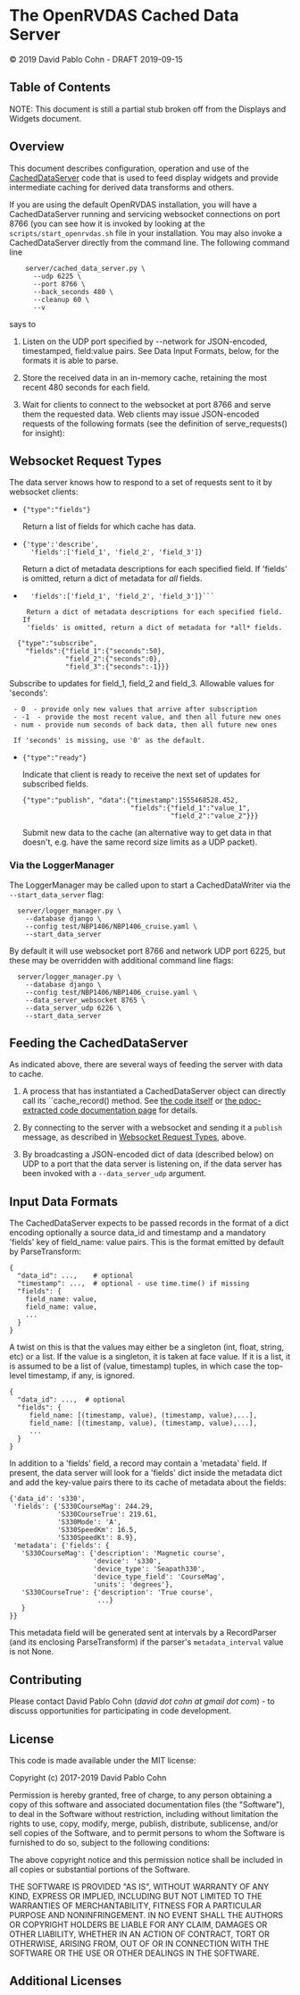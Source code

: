 # The OpenRVDAS Cached Data Server
© 2019 David Pablo Cohn - DRAFT 2019-09-15

## Table of Contents

NOTE: This document is still a partial stub broken off from the
Displays and Widgets document.

## Overview

This document describes configuration, operation and use of the
[CachedDataServer](../server/cached_data_server.md) code that is used
to feed display widgets and provide intermediate caching for derived
data transforms and others.

If you are using the default OpenRVDAS installation, you will have a
CachedDataServer running and servicing websocket connections on port
8766 (you can see how it is invoked by looking at the
``scripts/start_openrvdas.sh`` file in your installation. You may also
invoke a CachedDataServer directly from the command line. The
following command line

```
    server/cached_data_server.py \
      --udp 6225 \
      --port 8766 \
      --back_seconds 480 \
      --cleanup 60 \
      --v
```

says to

1. Listen on the UDP port specified by --network for JSON-encoded,
   timestamped, field:value pairs. See Data Input Formats, below, for
   the formats it is able to parse.

2. Store the received data in an in-memory cache, retaining the most
   recent 480 seconds for each field.

3. Wait for clients to connect to the websocket at port 8766 and serve
   them the requested data. Web clients may issue JSON-encoded
   requests of the following formats (see the definition of
   serve_requests() for insight):

## Websocket Request Types

The data server knows how to respond to a set of requests sent to it
by websocket clients:

* ```
  {"type":"fields"}
  ```

   Return a list of fields for which cache has data.

* ```
  {'type':'describe',
    'fields':['field_1', 'field_2', 'field_3']}
  ```

   Return a dict of metadata descriptions for each specified field. If
   'fields' is omitted, return a dict of metadata for *all* fields.

* ```{'type':'describe',
    'fields':['field_1', 'field_2', 'field_3']}```

   Return a dict of metadata descriptions for each specified field. If
   'fields' is omitted, return a dict of metadata for *all* fields.

```
  {"type":"subscribe",
    "fields":{"field_1":{"seconds":50},
              "field_2":{"seconds":0},
              "field_3":{"seconds":-1}}}
```

   Subscribe to updates for field\_1, field\_2 and field\_3. Allowable
   values for 'seconds':

     - 0  - provide only new values that arrive after subscription
     - -1  - provide the most recent value, and then all future new ones
     - num - provide num seconds of back data, then all future new ones

     If 'seconds' is missing, use '0' as the default.

-  ```
   {"type":"ready"}
   ```
   Indicate that client is ready to receive the next set of updates
   for subscribed fields.

   ```
   {"type":"publish", "data":{"timestamp":1555468528.452,
                              "fields":{"field_1":"value_1",
                                        "field_2":"value_2"}}}
   ```
   Submit new data to the cache (an alternative way to get data
   in that doesn't, e.g. have the same record size limits as a
   UDP packet).

### Via the LoggerManager

The LoggerManager may be called upon to start a CachedDataWriter
via the ``--start_data_server`` flag:
```
  server/logger_manager.py \
    --database django \
    --config test/NBP1406/NBP1406_cruise.yaml \
    --start_data_server
```
By default it will use websocket port 8766 and network UDP port 6225, but these
may be overridden with additional command line flags:
```
  server/logger_manager.py \
    --database django \
    --config test/NBP1406/NBP1406_cruise.yaml \
    --data_server_websocket 8765 \
    --data_server_udp 6226 \
    --start_data_server
```

## Feeding the CachedDataServer

As indicated above, there are several ways of feeding the server with
data to cache.

1. A process that has instantiated a CachedDataServer object can
   directly call its ``cache_record() method. See [the code
   itself](../server/cached_data_server.py) or [the pdoc-extracted
   code documentation
   page](https://htmlpreview.github.io/?https://raw.githubusercontent.com/davidpablocohn/openrvdas/master/docs/html/server/cached_data_server.html)
   for details.

2. By connecting to the server with a websocket and sending it a
   ``publish`` message, as described in [Websocket Request
   Types](websocket-request-types), above.

3. By broadcasting a JSON-encoded dict of data (described below) on
   UDP to a port that the data server is listening on, if the data
   server has been invoked with a ``--data_server_udp`` argument.

## Input Data Formats

The CachedDataServer expects to be passed records in the format of a
dict encoding optionally a source data\_id and timestamp and a
mandatory 'fields' key of field\_name: value pairs. This is the
format emitted by default by ParseTransform:

   ```
   {
     "data_id": ...,    # optional
     "timestamp": ...,  # optional - use time.time() if missing
     "fields": {
       field_name: value,
       field_name: value,
       ...
     }
   }
   ```

A twist on this is that the values may either be a singleton
(int, float, string, etc) or a list. If the value is a singleton,
it is taken at face value. If it is a list, it is assumed to be a
list of (value, timestamp) tuples, in which case the top-level
timestamp, if any, is ignored.

   ```
   {
     "data_id": ...,  # optional
     "fields": {
        field_name: [(timestamp, value), (timestamp, value),...],
        field_name: [(timestamp, value), (timestamp, value),...],
        ...
     }
   }
   ```

In addition to a 'fields' field, a record may contain a 'metadata'
field. If present, the data server will look for a 'fields' dict
inside the metadata dict and add the key-value pairs there to its
cache of metadata about the fields:

   ```
   {'data_id': 's330',
    'fields': {'S330CourseMag': 244.29,
               'S330CourseTrue': 219.61,
               'S330Mode': 'A',
               'S330SpeedKm': 16.5,
               'S330SpeedKt': 8.9},
    'metadata': {'fields': {
      'S330CourseMag': {'description': 'Magnetic course',
                        'device': 's330',
                        'device_type': 'Seapath330',
                        'device_type_field': 'CourseMag',
                        'units': 'degrees'},
      'S330CourseTrue': {'description': 'True course',
                         ...}
      }
   }}
   ```

This metadata field will be generated sent at intervals by a
RecordParser (and its enclosing ParseTransform) if the parser's
``metadata_interval`` value is not None.

## Contributing

Please contact David Pablo Cohn (*david dot cohn at gmail dot com*) - to discuss
opportunities for participating in code development.

## License

This code is made available under the MIT license:

Copyright (c) 2017-2019 David Pablo Cohn

Permission is hereby granted, free of charge, to any person obtaining a copy
of this software and associated documentation files (the "Software"), to deal
in the Software without restriction, including without limitation the rights
to use, copy, modify, merge, publish, distribute, sublicense, and/or sell
copies of the Software, and to permit persons to whom the Software is
furnished to do so, subject to the following conditions:

The above copyright notice and this permission notice shall be included in all
copies or substantial portions of the Software.

THE SOFTWARE IS PROVIDED "AS IS", WITHOUT WARRANTY OF ANY KIND, EXPRESS OR
IMPLIED, INCLUDING BUT NOT LIMITED TO THE WARRANTIES OF MERCHANTABILITY,
FITNESS FOR A PARTICULAR PURPOSE AND NONINFRINGEMENT. IN NO EVENT SHALL THE
AUTHORS OR COPYRIGHT HOLDERS BE LIABLE FOR ANY CLAIM, DAMAGES OR OTHER
LIABILITY, WHETHER IN AN ACTION OF CONTRACT, TORT OR OTHERWISE, ARISING FROM,
OUT OF OR IN CONNECTION WITH THE SOFTWARE OR THE USE OR OTHER DEALINGS IN THE
SOFTWARE.

## Additional Licenses
